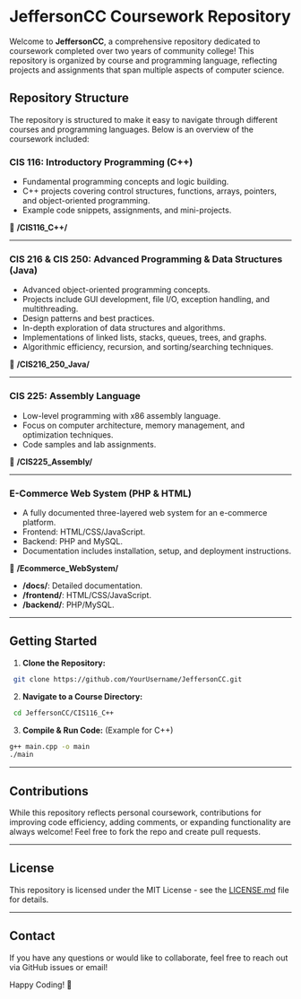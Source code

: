 # JeffersonCC Coursework Repository

Welcome to **JeffersonCC**, a comprehensive repository dedicated to coursework completed over two years of community college! This repository is organized by course and programming language, reflecting projects and assignments that span multiple aspects of computer science.

## Repository Structure

The repository is structured to make it easy to navigate through different courses and programming languages. Below is an overview of the coursework included:

### CIS 116: Introductory Programming (C++)

- Fundamental programming concepts and logic building.
- C++ projects covering control structures, functions, arrays, pointers, and object-oriented programming.
- Example code snippets, assignments, and mini-projects.

📁 **/CIS116_C++/**

---

### CIS 216 & CIS 250: Advanced Programming & Data Structures (Java)

- Advanced object-oriented programming concepts.
- Projects include GUI development, file I/O, exception handling, and multithreading.
- Design patterns and best practices.
- In-depth exploration of data structures and algorithms.
- Implementations of linked lists, stacks, queues, trees, and graphs.
- Algorithmic efficiency, recursion, and sorting/searching techniques.

📁 **/CIS216_250_Java/**

---

### CIS 225: Assembly Language

- Low-level programming with x86 assembly language.
- Focus on computer architecture, memory management, and optimization techniques.
- Code samples and lab assignments.

📁 **/CIS225_Assembly/**

---

### E-Commerce Web System (PHP & HTML)

- A fully documented three-layered web system for an e-commerce platform.
- Frontend: HTML/CSS/JavaScript.
- Backend: PHP and MySQL.
- Documentation includes installation, setup, and deployment instructions.

📁 **/Ecommerce_WebSystem/**
- **/docs/**: Detailed documentation.
- **/frontend/**: HTML/CSS/JavaScript.
- **/backend/**: PHP/MySQL.

---

## Getting Started

1. **Clone the Repository:**

```bash
 git clone https://github.com/YourUsername/JeffersonCC.git
```

2. **Navigate to a Course Directory:**

```bash
 cd JeffersonCC/CIS116_C++
```

3. **Compile & Run Code:** (Example for C++)

```bash
g++ main.cpp -o main
./main
```

---

## Contributions

While this repository reflects personal coursework, contributions for improving code efficiency, adding comments, or expanding functionality are always welcome! Feel free to fork the repo and create pull requests.

---

## License

This repository is licensed under the MIT License - see the [LICENSE.md](LICENSE.md) file for details.

---

## Contact

If you have any questions or would like to collaborate, feel free to reach out via GitHub issues or email!

Happy Coding! 🚀


